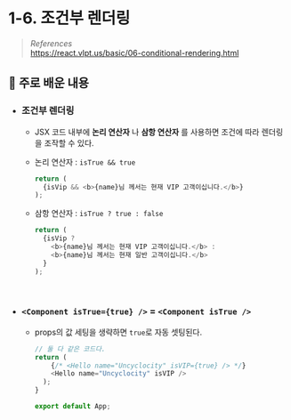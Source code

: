 # 1-6. 조건부 렌더링

> _References_ <br> https://react.vlpt.us/basic/06-conditional-rendering.html

## 📕 주로 배운 내용

- ### 조건부 렌더링

  - JSX 코드 내부에 **논리 연산자** 나 **삼항 연산자** 를 사용하면 조건에 따라 렌더링을 조작할 수 있다.

  - 논리 연산자 : `isTrue && true`

    ```javascript
    return (
      {isVip && <b>{name}님 께서는 현재 VIP 고객이십니다.</b>}
    );
    ```

  - 삼항 연산자 : `isTrue ? true : false`

    ```javascript
    return (
      {isVip ?
        <b>{name}님 께서는 현재 VIP 고객이십니다.</b> :
        <b>{name}님 께서는 현재 일반 고객이십니다.</b>
      }
    );
    ```

<br>

- ### `<Component isTrue={true} />` **=** `<Component isTrue />`

  - props의 값 세팅을 생략하면 `true`로 자동 셋팅된다.

    ```javascript
    // 둘 다 같은 코드다.
    return (
        {/* <Hello name="Uncyclocity" isVIP={true} /> */}
        <Hello name="Uncyclocity" isVIP />
      );
    }

    export default App;
    ```
